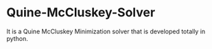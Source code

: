 # Quine-McCluskey-Solver
It is a Quine McCluskey Minimization solver that is developed totally in python.

